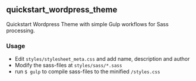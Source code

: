 ## quickstart_wordpress_theme

Quickstart Wordpress Theme with simple Gulp workflows for Sass processing.

### Usage

+ Edit `styles/stylesheet_meta.css` and add name, description and author
+ Modify the sass-files at `styles/sass/*.sass`
+ run `$ gulp` to compile sass-files to the minified `/styles.css`